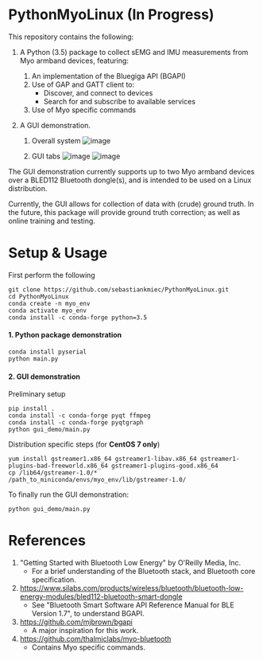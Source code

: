 # PythonMyoLinux (In Progress)
This repository contains the following:
1. A Python (3.5) package to collect sEMG and IMU measurements from Myo armband devices, featuring:
   1. An implementation of the Bluegiga API (BGAPI)
   2. Use of GAP and GATT client to:
      * Discover, and connect to devices
      * Search for and subscribe to available services
   3. Use of Myo specific commands
  
2. A GUI demonstration.
   1. Overall system
![image](https://drive.google.com/uc?export=view&id=1CFbHmwnm0IA9_GXoSFw-ZrEctcZWsA-7)

   2. GUI tabs 
![image](https://drive.google.com/uc?export=view&id=1lmxhSv5R_esBc0aPiKkVMWWlAkicxfSe)
![image](https://drive.google.com/uc?export=view&id=1SX0WN0oRtQ3hPp98yJFuWO422Hr00Dp4)

The GUI demonstration currently supports up to two Myo armband devices over a BLED112 Bluetooth dongle(s), and is intended to be used on a Linux distribution. 

Currently, the GUI allows for collection of data with (crude) ground truth. In the future, this package will provide ground truth correction; as well as online training and testing.

# Setup & Usage
First perform the following
```
git clone https://github.com/sebastiankmiec/PythonMyoLinux.git
cd PythonMyoLinux
conda create -n myo_env
conda activate myo_env
conda install -c conda-forge python=3.5
```

#### 1. Python package demonstration
```
conda install pyserial
python main.py
```

#### 2. GUI demonstration
Preliminary setup
```
pip install .
conda install -c conda-forge pyqt ffmpeg 
conda install -c conda-forge pyqtgraph
python gui_demo/main.py
```
Distribution specific steps (for <b>CentOS 7 only</b>)
```
yum install gstreamer1.x86_64 gstreamer1-libav.x86_64 gstreamer1-plugins-bad-freeworld.x86_64 gstreamer1-plugins-good.x86_64 
cp /lib64/gstreamer-1.0/* /path_to_miniconda/envs/myo_env/lib/gstreamer-1.0/
```

To finally run the GUI demonstration:
```
python gui_demo/main.py
```

# References
1. "Getting Started with Bluetooth Low Energy" by O'Reilly Media, Inc.
   * For a brief understanding of the Bluetooth stack, and Bluetooth core specification.
2. https://www.silabs.com/products/wireless/bluetooth/bluetooth-low-energy-modules/bled112-bluetooth-smart-dongle
   * See "Bluetooth Smart Software API Reference Manual for BLE Version 1.7", to understand BGAPI.
3. https://github.com/mjbrown/bgapi 
   * A major inspiration for this work.
3. https://github.com/thalmiclabs/myo-bluetooth
   * Contains Myo specific commands.
